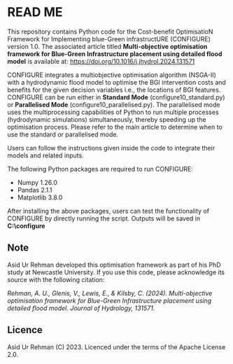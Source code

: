# READ ME  
This repository contains Python code for the Cost-benefit OptimisatioN Framework for Implementing blue-Green infrastructURE (CONFIGURE) version 1.0. The associated article titled **Multi-objective optimisation framework for Blue-Green Infrastructure placement using detailed flood model** is available at: https://doi.org/10.1016/j.jhydrol.2024.131571


CONFIGURE integrates a multiobjective optimisation algorithm (NSGA-II) with a hydrodynamic flood model to optimise the BGI intervention costs and benefits for the given decision variables i.e., the locations of BGI features. 
CONFIGURE can be run either in **Standard Mode** (configure10_standard.py) or **Parallelised Mode** (configure10_parallelised.py). The parallelised mode uses the multiprocessing capabilities of Python to run multiple processes (hydrodynamic simulations) simultaneously, thereby speeding up the optimisation process. Please refer to the main article to determine when to use the standard or parallelised mode.


Users can follow the instructions given inside the code to integrate their models and related inputs. 

  The following Python packages are required to run CONFIGURE:
  - Numpy 1.26.0  
  - Pandas 2.1.1  
  - Matplotlib 3.8.0

  After installing the above packages, users can test the functionality of CONFIGURE by directly running the script. Outputs will be saved in **C:\configure**

  ## Note
  Asid Ur Rehman developed this optimisation framework as part of his PhD study at Newcastle University. If you use this code, please acknowledge its source with the following citation:

  *Rehman, A. U., Glenis, V., Lewis, E., & Kilsby, C. (2024). Multi-objective optimisation framework for Blue-Green Infrastructure placement using detailed flood model. Journal of Hydrology, 131571.*
  
  ## Licence  
Asid Ur Rehman (C) 2023. Licenced under the terms of the Apache License 2.0.
